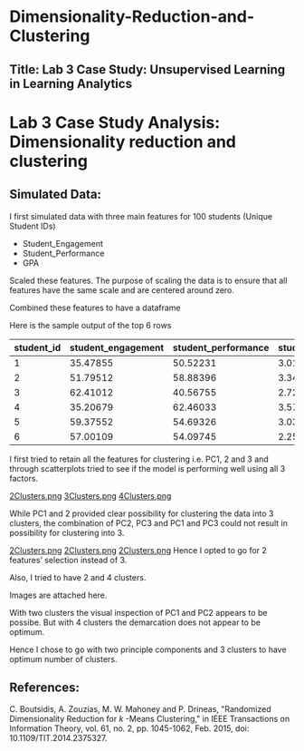 # Dimensionality-Reduction-and-Clustering

## Title: Lab 3 Case Study: Unsupervised Learning in Learning Analytics

# Lab 3 Case Study Analysis: Dimensionality reduction and clustering

## Simulated Data:

I first simulated data with three main features for 100 students (Unique Student IDs)

- Student_Engagement
- Student_Performance
- GPA

Scaled these features. The purpose of scaling the data is to ensure that all features have the same scale and are centered around zero.

Combined these features to have a dataframe 

Here is the sample output of the top 6 rows

| student_id | student_engagement | student_performance | student_gpa | cluster |
|------------|--------------------|---------------------|-------------|---------|
| 1          | 35.47855           | 50.52231            | 3.013657    | 2       |
| 2          | 51.79512           | 58.88396            | 3.348817    | 1       |
| 3          | 62.41012           | 40.56755            | 2.728112    | 3       |
| 4          | 35.20679           | 62.46033            | 3.576468    | 2       |
| 5          | 59.37552           | 54.69326            | 3.031107    | 3       |
| 6          | 57.00109           | 54.09745            | 2.251470    | 3       |

I first tried to retain all the features for clustering i.e. PC1, 2 and 3 and through scatterplots tried to see if the model is performing well using all 3 factors.

[2Clusters.png](https://github.com/mallelaindira/Dimensionality-Reduction-and-Clustering/blob/main/2Clusters.png)
[3Clusters.png](https://github.com/mallelaindira/Dimensionality-Reduction-and-Clustering/blob/main/3Clusters.png)
[4Clusters.png](https://github.com/mallelaindira/Dimensionality-Reduction-and-Clustering/blob/main/4Clusters.png)

While PC1 and 2 provided clear possibility for clustering the data into 3 clusters, the combination of PC2, PC3 and PC1 and PC3 could not result in possibility for clustering into 3.

[2Clusters.png](https://github.com/mallelaindira/Dimensionality-Reduction-and-Clustering/blob/main/2Clusters.png)
[2Clusters.png](https://github.com/mallelaindira/Dimensionality-Reduction-and-Clustering/blob/main/2Clusters.png)
[2Clusters.png](https://github.com/mallelaindira/Dimensionality-Reduction-and-Clustering/blob/main/2Clusters.png)
Hence I opted to go for 2 features’ selection instead of 3.

Also, I tried to have 2 and 4 clusters.

Images are attached here.

With two clusters the visual inspection of PC1 and PC2 appears to be possibe.
But with 4 clusters the demarcation does not appear to be optimum.

Hence I chose to go with two principle components and 3 clusters to have optimum number of clusters.

## References:

C. Boutsidis, A. Zouzias, M. W. Mahoney and P. Drineas, "Randomized Dimensionality Reduction for $k$ -Means Clustering," in IEEE Transactions on Information Theory, vol. 61, no. 2, pp. 1045-1062, Feb. 2015, doi: 10.1109/TIT.2014.2375327.
